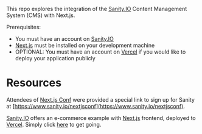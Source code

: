 This repo explores the integration of the [Sanity.IO](https://www.sanity.io/) Content Management System (CMS) with Next.js.

Prerequisites:

- You must have an account on [Sanity.IO](https://www.sanity.io/)
- [Next.js](https://nextjs.org) must be installed on your development machine
- OPTIONAL: You must have an account on [Vercel](https://vercel.com/) if you would like to deploy your application publicly

# Resources

Attendees of [Next.js Conf](https://nextjs.org/conf/) were provided a special link to sign up for Sanity at [https://www.sanity.io/nextjsconf](https://www.sanity.io/nextjsconf).

[Sanity.IO](https://www.sanity.io/) offers an e-commerce example with [Next.js](https://nextjs.org) frontend, deployed to [Vercel](https://vercel.com/). Simply click [here](https://create.sanity.io/?template=sanity-io/sanity-template-nextjs-ecommerce&_ga=2.153671544.1119025031.1603822316-1095608187.1603822316) to get going.
